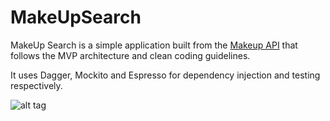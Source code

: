 # MakeUpSearch

MakeUp Search is a simple application built from the [Makeup API](http://makeup-api.herokuapp.com/) that follows the MVP architecture and clean coding guidelines.

It uses Dagger, Mockito and Espresso for dependency injection and testing respectively.

![alt tag](https://github.com/moyheen/MakeUpSearch/blob/master/app/src/main/res/drawable/product_screenshot.png)
